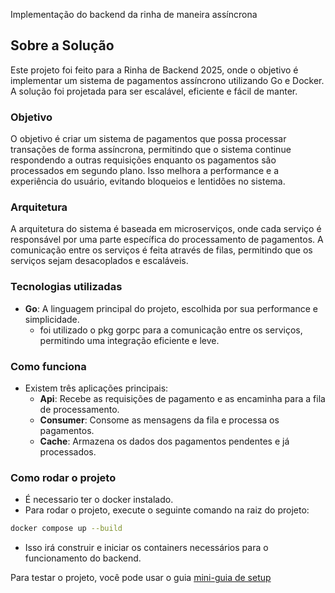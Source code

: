 Implementação do backend da rinha de maneira assíncrona

## Sobre a Solução

Este projeto foi feito para a Rinha de Backend 2025, onde o objetivo é implementar um sistema de pagamentos assíncrono utilizando Go e Docker. A solução foi projetada para ser escalável, eficiente e fácil de manter.

### Objetivo
O objetivo é criar um sistema de pagamentos que possa processar transações de forma assíncrona, permitindo que o sistema continue respondendo a outras requisições enquanto os pagamentos são processados em segundo plano. Isso melhora a performance e a experiência do usuário, evitando bloqueios e lentidões no sistema.

### Arquitetura
A arquitetura do sistema é baseada em microserviços, onde cada serviço é responsável por uma parte específica do processamento de pagamentos. A comunicação entre os serviços é feita através de filas, permitindo que os serviços sejam desacoplados e escaláveis.

### Tecnologias utilizadas
- **Go**: A linguagem principal do projeto, escolhida por sua performance e simplicidade.
  - foi utilizado o pkg gorpc para a comunicação entre os serviços, permitindo uma integração eficiente e leve.

### Como funciona
- Existem três aplicações principais:
  - **Api**: Recebe as requisições de pagamento e as encaminha para a fila de processamento.
  - **Consumer**: Consome as mensagens da fila e processa os pagamentos.
  - **Cache**: Armazena os dados dos pagamentos pendentes e já processados.

### Como rodar o projeto
- É necessario ter o docker instalado.
- Para rodar o projeto, execute o seguinte comando na raiz do projeto:
```bash
docker compose up --build
```
- Isso irá construir e iniciar os containers necessários para o funcionamento do backend.

Para testar o projeto, você pode usar o guia [mini-guia de setup](https://github.com/zanfranceschi/rinha-de-backend-2025/blob/main/rinha-test/MINIGUIA.md)
